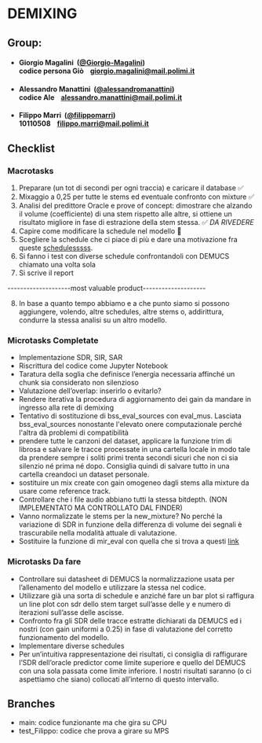 # DEMIXING

## Group:

- ####  Giorgio Magalini &nbsp;([@Giorgio-Magalini](https://github.com/Giorgio-Magalini))<br> codice persona Giò &nbsp;&nbsp; giorgio.magalini@mail.polimi.it

- ####  Alessandro Manattini &nbsp;([@alessandromanattini](https://github.com/alessandromanattini))<br> codice Ale &nbsp;&nbsp; alessandro.manattini@mail.polimi.it

- ####  Filippo Marri &nbsp;([@filippomarri](https://github.com/filippomarri))<br> 10110508 &nbsp;&nbsp; filippo.marri@mail.polimi.it

## Checklist

### Macrotasks
1.	Preparare (un tot di secondi per ogni traccia) e caricare il database ✅
2.	Mixaggio a 0,25 per tutte le stems ed eventuale confronto con mixture ✅
3.	Analisi del predittore Oracle e prove of concept: dimostrare che alzando il volume (coefficiente) di una stem rispetto alle altre, si ottiene un risultato migliore in fase di estrazione della stem stessa. ✅ *DA RIVEDERE*
4.	Capire come modificare la schedule nel modello 🔄
5.	Scegliere la schedule che ci piace di più e dare una motivazione fra queste [schedulesssss](https://arxiv.org/pdf/2206.00364).
6.	Si fanno i test con diverse schedule confrontandoli con DEMUCS chiamato una volta sola
7.	Si scrive il report

--------------------most valuable product--------------------

8.	In base a quanto tempo abbiamo e a che punto siamo si possono aggiungere, volendo, altre schedules, altre stems o, addirittura, condurre la stessa analisi su un altro modello.

### Microtasks Completate
- Implementazione ⁠SDR, SIR, SAR
- Riscrittura del codice come Jupyter Notebook
- ⁠Taratura della soglia che definisce l’energia necessaria affinché un chunk sia considerato non silenzioso
- ⁠Valutazione dell’overlap: inserirlo o evitarlo?
- ⁠Rendere iterativa la procedura di aggiornamento dei gain da mandare in ingresso alla rete di demixing
- Tentativo di sostituzione di bss_eval_sources con eval_mus. Lasciata bss_eval_sources nonostante l'elevato onere computazionale perché l'altra dà problemi di compatibilità
- prendere tutte le canzoni del dataset, applicare la funzione trim di librosa e salvare le tracce processate in una cartella locale in modo tale da prendere sempre i soliti primi trenta secondi sicuri che non ci sia silenzio né prima né dopo. Consiglia quindi di salvare tutto in una cartella creandoci un dataset personale.
- sostituire un mix create con gain omogeneo dagli stems alla mixture da usare come reference track.
- Controllare che i file audio abbiano tutti la stessa bitdepth. (NON IMPLEMENTATO MA CONTROLLATO DAL FINDER)
- Vanno normalizzate le stems per la new_mixture? No perché la variazione di SDR in funzione della differenza di volume dei segnali è trascurabile nella modalità attuale di valutazione.
- Sostituire la funzione di mir_eval con quella che si trova a questi [link](https://lightning.ai/docs/torchmetrics/stable/audio/scale_invariant_signal_distortion_ratio.html)

### Microtasks Da fare
- Controllare sui datasheet di DEMUCS la normalizzazione usata per l’allenamento del modello e utilizzare la stessa nel codice.
- Utilizzare già una sorta di schedule e anziché fare un bar plot si raffigura un line plot con sdr dello stem target sull’asse delle y e numero di iterazioni sull’asse delle ascisse.
- Confronto fra gli SDR delle tracce estratte dichiarati da DEMUCS ed i nostri (con gain uniformi a 0.25) in fase di valutazione del corretto funzionamento del modello.
- Implementare diverse schedules
- Per un’intuitiva rappresentazione dei risultati, ci consiglia di raffigurare l’SDR dell’oracle predictor come limite superiore e quello del DEMUCS con una sola passata come limite inferiore. I nostri risultati saranno (o ci aspettiamo che siano) collocati all’interno di questo intervallo.

## Branches
- main: codice funzionante ma che gira su CPU
- test_Filippo: codice che prova a girare su MPS


